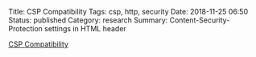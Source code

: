Title: CSP Compatibility
Tags: csp, http, security
Date: 2018-11-25 06:50
Status: published
Category: research
Summary: Content-Security-Protection settings in HTML header


[CSP Compatibility](https://developer.mozilla.org/en-US/docs/Web/HTTP/CSP)
